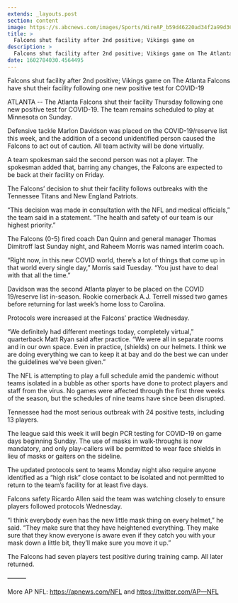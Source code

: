 ```yaml
--- 
extends: _layouts.post 
section: content 
image: https://s.abcnews.com/images/Sports/WireAP_b59d46220ad34f2a99d36ed50855ae9f_16x9_992.jpg 
title: > 
  Falcons shut facility after 2nd positive; Vikings game on 
description: > 
  Falcons shut facility after 2nd positive; Vikings game on The Atlanta Falcons have shut their facility following one new positive test for COVID-19ATLANTA -- The Atlanta Falcons shut their facility Thursday following one new positive test for COVID-19.The spokesman added that, barring any changes, the Falcons are expected to be back at their facility on Friday.The Falcons’ decision to shut their facility follows outbreaks with the Tennessee Titans and New England Patriots.Protocols were increased at the Falcons’ practice Wednesday.The updated protocols sent to teams Monday night also require anyone identified as a “high risk” close contact to be isolated and not permitted to return to the team’s facility for at least five days. 
date: 1602784030.4564495 
--- 
```

Falcons shut facility after 2nd positive; Vikings game on The Atlanta Falcons have shut their facility following one new positive test for COVID-19

ATLANTA -- The Atlanta Falcons shut their facility Thursday following one new positive test for COVID-19. The team remains scheduled to play at Minnesota on Sunday.

Defensive tackle Marlon Davidson was placed on the COVID-19/reserve list this week, and the addition of a second unidentified person caused the Falcons to act out of caution. All team activity will be done virtually.

A team spokesman said the second person was not a player. The spokesman added that, barring any changes, the Falcons are expected to be back at their facility on Friday.

The Falcons’ decision to shut their facility follows outbreaks with the Tennessee Titans and New England Patriots.

“This decision was made in consultation with the NFL and medical officials,” the team said in a statement. “The health and safety of our team is our highest priority.”

The Falcons (0-5) fired coach Dan Quinn and general manager Thomas Dimitroff last Sunday night, and Raheem Morris was named interim coach.

“Right now, in this new COVID world, there’s a lot of things that come up in that world every single day,” Morris said Tuesday. “You just have to deal with that all the time.”

Davidson was the second Atlanta player to be placed on the COVID 19/reserve list in-season. Rookie cornerback A.J. Terrell missed two games before returning for last week’s home loss to Carolina.

Protocols were increased at the Falcons’ practice Wednesday.

“We definitely had different meetings today, completely virtual,” quarterback Matt Ryan said after practice. “We were all in separate rooms and in our own space. Even in practice, (shields) on our helmets. I think we are doing everything we can to keep it at bay and do the best we can under the guidelines we’ve been given.”

The NFL is attempting to play a full schedule amid the pandemic without teams isolated in a bubble as other sports have done to protect players and staff from the virus. No games were affected through the first three weeks of the season, but the schedules of nine teams have since been disrupted.

Tennessee had the most serious outbreak with 24 positive tests, including 13 players.

The league said this week it will begin PCR testing for COVID-19 on game days beginning Sunday. The use of masks in walk-throughs is now mandatory, and only play-callers will be permitted to wear face shields in lieu of masks or gaiters on the sideline.

The updated protocols sent to teams Monday night also require anyone identified as a “high risk” close contact to be isolated and not permitted to return to the team’s facility for at least five days.

Falcons safety Ricardo Allen said the team was watching closely to ensure players followed protocols Wednesday.

“I think everybody even has the new little mask thing on every helmet,” he said. “They make sure that they have heightened everything. They make sure that they know everyone is aware even if they catch you with your mask down a little bit, they’ll make sure you move it up.”

The Falcons had seven players test positive during training camp. All later returned.

———

More AP NFL: https://apnews.com/NFL and https://twitter.com/AP—NFL